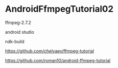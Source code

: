 # AndroidFfmpegTutorial02

ffmpeg-2.7.2

android studio

ndk-build

https://github.com/chelyaev/ffmpeg-tutorial

https://github.com/roman10/android-ffmpeg-tutorial
